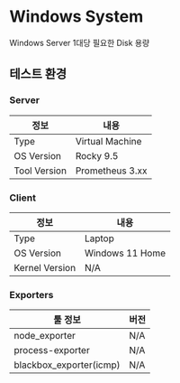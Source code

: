 # Windows System

Windows Server 1대당 필요한 Disk 용량

## 테스트 환경

### Server
| 정보           | 내용              |
|--------------|-----------------|
| Type         | Virtual Machine |
| OS Version   | Rocky 9.5       |
| Tool Version | Prometheus 3.xx |

### Client
| 정보             | 내용              |
|----------------|-----------------|
| Type           | Laptop          |
| OS Version     | Windows 11 Home |
| Kernel Version | N/A             |

### Exporters
| 툴 정보                    | 버전  |
|-------------------------|-----|
| node_exporter           | N/A |
| process-exporter        | N/A |
| blackbox_exporter(icmp) | N/A |

